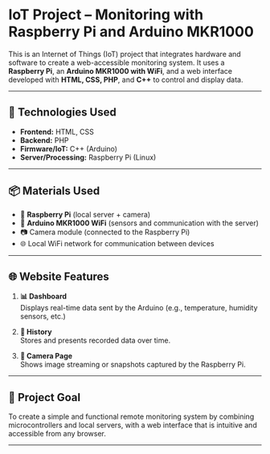 # IoT Project – Monitoring with Raspberry Pi and Arduino MKR1000

This is an Internet of Things (IoT) project that integrates hardware and software to create a web-accessible monitoring system. It uses a **Raspberry Pi**, an **Arduino MKR1000 with WiFi**, and a web interface developed with **HTML, CSS, PHP**, and **C++** to control and display data.

---

## 🔧 Technologies Used

- **Frontend:** HTML, CSS  
- **Backend:** PHP  
- **Firmware/IoT:** C++ (Arduino)  
- **Server/Processing:** Raspberry Pi (Linux)

---

## 📦 Materials Used

- 🧠 **Raspberry Pi** (local server + camera)  
- 🔌 **Arduino MKR1000 WiFi** (sensors and communication with the server)  
- 📷 Camera module (connected to the Raspberry Pi)  
- 🌐 Local WiFi network for communication between devices

---

## 🌐 Website Features

1. **📊 Dashboard**  
   Displays real-time data sent by the Arduino (e.g., temperature, humidity sensors, etc.)

2. **📁 History**  
   Stores and presents recorded data over time.

3. **📸 Camera Page**  
   Shows image streaming or snapshots captured by the Raspberry Pi.

---

## 🚀 Project Goal

To create a simple and functional remote monitoring system by combining microcontrollers and local servers, with a web interface that is intuitive and accessible from any browser.

---
